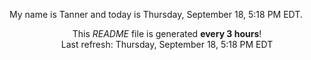 My name is Tanner and today is Thursday, September 18, 5:18 PM EDT.

<p align="center">This <i>README</i> file is generated <b>every 3 hours</b>!</br>Last refresh: Thursday, September 18, 5:18 PM EDT<br /></p>
